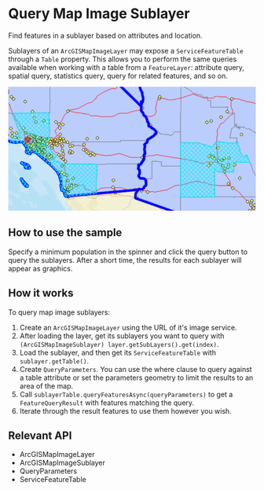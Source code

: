 # Query Map Image Sublayer

Find features in a sublayer based on attributes and location.

Sublayers of an `ArcGISMapImageLayer` may expose a `ServiceFeatureTable` through a `Table` property. This allows you to perform the same queries available when working with a table from a `FeatureLayer`: attribute query, spatial query, statistics query, query for related features, and so on.

![](QueryMapImageSublayer.png)

## How to use the sample

Specify a minimum population in the spinner and click the query button to query the sublayers. After a short time, the results for each sublayer will appear as graphics.

## How it works

To query map image sublayers:

1. Create an `ArcGISMapImageLayer` using the URL of it's image service.
2. After loading the layer, get its sublayers you want to query with `(ArcGISMapImageSublayer) layer.getSubLayers().get(index)`.
3. Load the sublayer, and then get its `ServiceFeatureTable` with `sublayer.getTable()`.
4. Create `QueryParameters`. You can use the where clause to query against a table attribute or set the parameters geometry to limit the results to an area of the map.
5. Call `sublayerTable.queryFeaturesAsync(queryParameters)` to get a `FeatureQueryResult` with features matching the query.
6. Iterate through the result features to use them however you wish.

## Relevant API

* ArcGISMapImageLayer
* ArcGISMapImageSublayer
* QueryParameters
* ServiceFeatureTable
